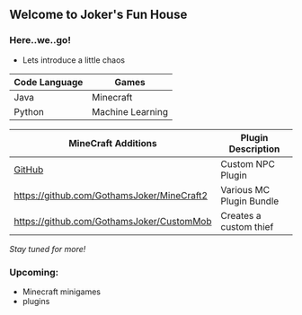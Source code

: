 ## Welcome to Joker's Fun House


### Here..we..go!




- Lets introduce a little chaos



Code Language | Games
------------ | -------------
Java | Minecraft
Python | Machine Learning


MineCraft Additions| Plugin Description
------------ | -------------
[GitHub](https://github.com/GothamsJoker/Npc) | Custom NPC Plugin
https://github.com/GothamsJoker/MineCraft2 | Various MC Plugin Bundle
https://github.com/GothamsJoker/CustomMob | Creates a custom thief

_Stay tuned for more!_

### Upcoming:
- Minecraft minigames
- plugins
